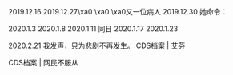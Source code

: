 2019.12.16 2019.12.27\xa0 \xa0 \xa0又一位病人 2019.12.30   她命令： 

2020.1.3 2020.1.8 2020.1.11 同日 2020.1.17 2020.1.23 

2020.2.21 我发声，只为悲剧不再发生。 CDS档案 | 艾芬

CDS档案 | 网民不服从


